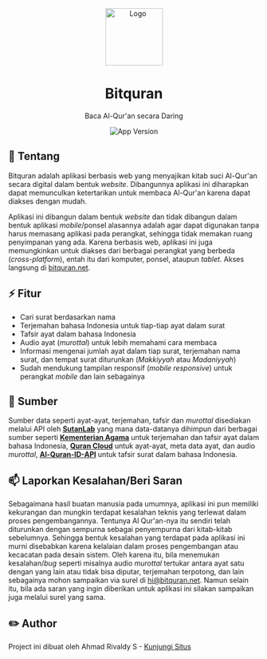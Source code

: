 <div align="center">
    <a href="https://bitquran.net" target="_blank">
        <img src="https://bitquran.net/logo192.png" alt="Logo" height="115" />
    </a>
</div>

<h1 align="center">Bitquran</h1>
<p align="center">Baca Al-Qur'an secara Daring</p>
<div align="center">
    <img src="https://img.shields.io/badge/Version-v1.1.2-green?style=for-the-badge" alt="App Version" />
</div>

## :memo: Tentang
Bitquran adalah aplikasi berbasis web yang menyajikan kitab suci Al-Qur'an secara digital dalam bentuk *website*. Dibangunnya aplikasi ini diharapkan dapat memunculkan ketertarikan untuk membaca Al-Qur'an karena dapat diakses dengan mudah.

Aplikasi ini dibangun dalam bentuk *website* dan tidak dibangun dalam bentuk aplikasi *mobile*/ponsel alasannya adalah agar dapat digunakan tanpa harus memasang aplikasi pada perangkat, sehingga tidak memakan ruang penyimpanan yang ada. Karena berbasis web, aplikasi ini juga memungkinkan untuk diakses dari berbagai perangkat yang berbeda (*cross-platform*), entah itu dari komputer, ponsel, ataupun *tablet*. Akses langsung di [bitquran.net](https://bitquran.net).

## :zap: Fitur
* Cari surat berdasarkan nama
* Terjemahan bahasa Indonesia untuk tiap-tiap ayat dalam surat
* Tafsir ayat dalam bahasa Indonesia
* Audio ayat (*murottal*) untuk lebih memahami cara membaca
* Informasi mengenai jumlah ayat dalam tiap surat, terjemahan nama surat, dan tempat surat diturunkan (*Makkiyyah* atau *Madaniyyah*)
* Sudah mendukung tampilan responsif (*mobile responsive*) untuk perangkat *mobile* dan lain sebagainya

## :book: Sumber
Sumber data seperti ayat-ayat, terjemahan, tafsir dan *murottal* disediakan melalui API oleh [**SutanLab**](https://github.com/sutanlab/quran-api) yang mana data-datanya dihimpun dari berbagai sumber seperti [**Kementerian Agama**](https://quran.kemenag.go.id/) untuk terjemahan dan tafsir ayat dalam bahasa Indonesia, [**Quran Cloud**](https://api.alquran.cloud/) untuk ayat-ayat, meta data ayat, dan audio *murottal*, [**Al-Quran-ID-API**](https://github.com/bachors/Al-Quran-ID-API) untuk tafsir surat dalam bahasa Indonesia.

## :mailbox: Laporkan Kesalahan/Beri Saran
Sebagaimana hasil buatan manusia pada umumnya, aplikasi ini pun memiliki kekurangan dan mungkin terdapat kesalahan teknis yang terlewat dalam proses pengembangannya. Tentunya Al Qur'an-nya itu sendiri telah diturunkan dengan sempurna sebagai penyempurna dari kitab-kitab sebelumnya. Sehingga bentuk kesalahan yang terdapat pada aplikasi ini murni disebabkan karena kelalaian dalam proses pengembangan atau kecacatan pada desain sistem. Oleh karena itu, bila menemukan kesalahan/*bug* seperti misalnya audio *murottal* tertukar antara ayat satu dengan yang lain atau tidak bisa diputar, terjemahan terpotong, dan lain sebagainya mohon sampaikan via surel di hi@bitquran.net. Namun selain itu, bila ada saran yang ingin diberikan untuk aplikasi ini silakan sampaikan juga melalui surel yang sama.

## :pencil2: Author
Project ini dibuat oleh Ahmad Rivaldy S - <a href="https://rivaldy.net" target="_blank">Kunjungi Situs</a>
